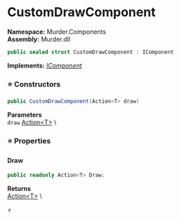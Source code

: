 # CustomDrawComponent

**Namespace:** Murder.Components \
**Assembly:** Murder.dll

```csharp
public sealed struct CustomDrawComponent : IComponent
```

**Implements:** _[IComponent](../../Bang/Components/IComponent.html)_

### ⭐ Constructors
```csharp
public CustomDrawComponent(Action<T> draw)
```

**Parameters** \
`draw` [Action\<T\>](https://learn.microsoft.com/en-us/dotnet/api/System.Action-1?view=net-7.0) \

### ⭐ Properties
#### Draw
```csharp
public readonly Action<T> Draw;
```

**Returns** \
[Action\<T\>](https://learn.microsoft.com/en-us/dotnet/api/System.Action-1?view=net-7.0) \


⚡